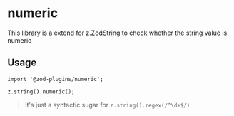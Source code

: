 # numeric

This library is a extend for z.ZodString to check whether the string value is numeric

## Usage

```
import '@zod-plugins/numeric';

z.string().numeric();
```

> it's just a syntactic sugar for `z.string().regex(/^\d+$/)`
